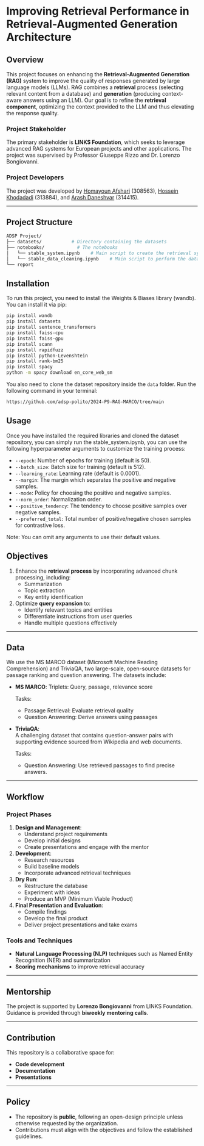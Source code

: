 # Improving Retrieval Performance in Retrieval-Augmented Generation Architecture

## Overview

This project focuses on enhancing the **Retrieval-Augmented Generation (RAG)** system to improve the quality of responses generated by large language models (LLMs). RAG combines a **retrieval** process (selecting relevant content from a database) and **generation** (producing context-aware answers using an LLM). Our goal is to refine the **retrieval component**, optimizing the context provided to the LLM and thus elevating the response quality.

### Project Stakeholder

The primary stakeholder is **LINKS Foundation**, which seeks to leverage advanced RAG systems for European projects and other applications. The project was supervised by Professor Giuseppe Rizzo and Dr. Lorenzo Bongiovanni.

### Project Developers

The project was developed by [Homayoun Afshari](https://www.linkedin.com/in/homayoun-afshari/) (308563), [Hossein Khodadadi](https://hossenkhodadadi.github.io/) (313884), and [Arash Daneshvar](https://www.linkedin.com/in/arash-daneshvar/) (314415).

---
## Project Structure
```bash
ADSP Project/
├── datasets/           # Directory containing the datasets
├── notebooks/            # The notebooks
│   └── stable_system.ipynb    # Main script to create the retrieval system
│   └── stable_data_cleaning.ipynb    # Main script to perform the data cleaning
└── report      
```
## Installation
To run this project, you need to install the Weights & Biases library (wandb). You can install it via pip:<br/>
```bash
pip install wandb
pip install datasets
pip install sentence_transformers
pip install faiss-cpu
pip install faiss-gpu
pip install scann
pip install rapidfuzz
pip install python-Levenshtein
pip install rank-bm25
pip install spacy
python -m spacy download en_core_web_sm
```

You also need to clone the dataset repository inside the `data` folder. Run the following command in your terminal:<br/>
```bash
https://github.com/adsp-polito/2024-P9-RAG-MARCO/tree/main
```

## Usage
Once you have installed the required libraries and cloned the dataset repository, you can simply run the stable_system.ipynb,  you can use the following hyperparameter arguments to customize the training process:

- `--epoch`: Number of epochs for training (default is 50).
- `--batch_size`: Batch size for training (default is 512).
- `--learning_rate`: Learning rate (default is 0.0001).
- `--margin`: The margin which separates the positive and negative samples.
- `--mode`: Policy for choosing the positive and negative samples.
- `--norm_order`: Normalization order.
- `--positive_tendency`: The tendency to choose positive samples over negative samples.
- `--preferred_total`: Total number of positive/negative chosen samples for contrastive loss.

Note: You can omit any arguments to use their default values.

## Objectives

1. Enhance the **retrieval process** by incorporating advanced chunk processing, including:
   - Summarization
   - Topic extraction
   - Key entity identification
2. Optimize **query expansion** to:
   - Identify relevant topics and entities
   - Differentiate instructions from user queries
   - Handle multiple questions effectively

---

## Data
<!---
We use the **MS MARCO dataset (Microsoft Machine Reading Comprehension)**, a large-scale, open-source dataset for passage ranking and question answering. The dataset includes:
- **Triplets**: Query, passage, relevance score
- Tasks:
  - **Passage Retrieval**: Evaluate retrieval quality
  - **Question Answering**: Derive answers using passages 
--->

We use the MS MARCO dataset (Microsoft Machine Reading Comprehension) and TriviaQA, two large-scale, open-source datasets for passage ranking and question answering. The datasets include:

- **MS MARCO**:
Triplets: Query, passage, relevance score  

  Tasks:
   - Passage Retrieval: Evaluate retrieval quality
   - Question Answering: Derive answers using passages
    
- **TriviaQA**:  
A challenging dataset that contains question-answer pairs with supporting evidence sourced from Wikipedia and web documents.  

  Tasks:
   - Question Answering: Use retrieved passages to find precise answers.

---

## Workflow

### Project Phases
1. **Design and Management**:
   - Understand project requirements
   - Develop initial designs
   - Create presentations and engage with the mentor
2. **Development**:
   - Research resources
   - Build baseline models
   - Incorporate advanced retrieval techniques
3. **Dry Run**:
   - Restructure the database
   - Experiment with ideas
   - Produce an MVP (Minimum Viable Product)
4. **Final Presentation and Evaluation**:
   - Compile findings
   - Develop the final product
   - Deliver project presentations and take exams

### Tools and Techniques
- **Natural Language Processing (NLP)** techniques such as Named Entity Recognition (NER) and summarization
- **Scoring mechanisms** to improve retrieval accuracy

---

## Mentorship

The project is supported by **Lorenzo Bongiovanni** from LINKS Foundation. Guidance is provided through **biweekly mentoring calls**.

---

## Contribution

This repository is a collaborative space for:
- **Code development**
- **Documentation**
- **Presentations**

---

## Policy

- The repository is **public**, following an open-design principle unless otherwise requested by the organization.
- Contributions must align with the objectives and follow the established guidelines.
